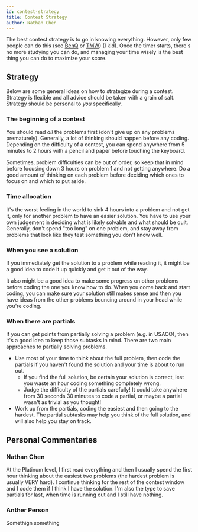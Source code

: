 ```yaml
---
id: contest-strategy
title: Contest Strategy
author: Nathan Chen
---
```


The best contest strategy is to go in knowing everything. However, only few people can do this (see [BenQ](https://codeforces.com/profile/benq) or [TMW](https://codeforces.com/profile/tmwilliamlin168)) (I kid). Once the timer starts, there's no more studying you can do, and managing your time wisely is the best thing you can do to maximize your score.

## Strategy

Below are some general ideas on how to strategize during a contest.
Strategy is flexible and all advice should be taken with a grain of salt. Strategy should be personal to *you* specifically.

### The beginning of a contest
You should read *all* the problems first (don't give up on any problems prematurely). Generally, a lot of thinking should happen before any coding. Depending on the difficulty of a contest, you can spend anywhere from 5 minutes to 2 hours with a pencil and paper before touching the keyboard. 

Sometimes, problem difficulties can be out of order, so keep that in mind before focusing down 3 hours on problem 1 and not getting anywhere. Do a good amount of thinking on each problem before deciding which ones to focus on and which to put aside.

### Time allocation
It's the worst feeling in the world to sink 4 hours into a problem and not get it, only for another problem to have an easier solution. You have to use your own judgement in deciding what is likely solvable and what should be quit. Generally, don't spend "too long" on one problem, and stay away from problems that look like they test something you don't know well.

### When you see a solution
If you immediately get the solution to a problem while reading it, it might be a good idea to code it up quickly and get it out of the way. 

It also might be a good idea to make some progress on other problems before coding the one you know how to do. When you come back and start coding, you can make sure your solution still makes sense and then you have ideas from the other problems bouncing around in your head while you're coding.

### When there are partials
If you can get points from partially solving a problem (e.g. in USACO), then it's a good idea to keep those subtasks in mind. There are two main approaches to partially solving problems.
- Use most of your time to think about the full problem, then code the partials if you haven't found the solution and your time is about to run out. 
  - If you find the full solution, be certain your solution is correct, lest you waste an hour coding something completely wrong.
  - Judge the difficulty of the partials carefully! It could take anywhere from 30 seconds 30 minutes to code a partial, or maybe a partial wasn't as trivial as you thought!
- Work up from the partials, coding the easiest and then going to the hardest. The partial subtasks may help you think of the full solution, and will also help you stay on track.

## Personal Commentaries
### Nathan Chen
At the Platinum level, I first read everything and then I usually spend the first hour thinking about the easiest two problems (the hardest problem is usually VERY hard). I continue thinking for the rest of the contest window and I code them if I think I have the solution. I'm also the type to save partials for last, when time is running out and I still have nothing.

### Anther Person
Somethign something
